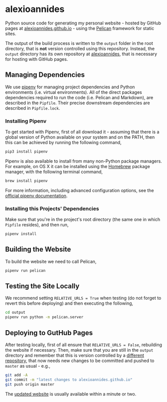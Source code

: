 # alexioannides

Python source code for generating my personal website - hosted by GitHub pages at [alexioannides.github.io](http://alexioannides.github.io) - using the [Pelican](https://blog.getpelican.com/) framework for static sites.

The output of the build process is written to the `output` folder in the root directory, that is **not** version controlled using this repository. Instead, the `output` directory has its own repository at [alexioannides](https://github.com/AlexIoannides/alexioannides), that is necessary for hosting with GitHub pages.

## Managing Dependencies

We use [pipenv](https://docs.pipenv.org) for managing project dependencies and Python environments (i.e. virtual environments). All of the direct packages dependencies required to run the code (i.e. Pelican and Markdown), are described in the `Pipfile`. Their precise downstream dependencies are described in `Pipfile.lock`.

### Installing Pipenv

To get started with Pipenv, first of all download it - assuming that there is a global version of Python available on your system and on the PATH, then this can be achieved by running the following command,

```bash
pip3 install pipenv
```

Pipenv is also available to install from many non-Python package managers. For example, on OS X it can be installed using the [Homebrew](https://brew.sh) package manager, with the following terminal command,

```bash
brew install pipenv
```

For more information, including advanced configuration options, see the [official pipenv documentation](https://docs.pipenv.org).

### Installing this Projects' Dependencies

Make sure that you're in the project's root directory (the same one in which `Pipfile` resides), and then run,

```bash
pipenv install
```

## Building the Website

To build the website we need to call Pelican,

```bash
pipenv run pelican
```

## Testing the Site Locally

We recommend setting `RELATIVE_URLS = True` when testing (do not forget to revert this before deploying) and then executing the following,

```bash
cd output
pipenv run python -m pelican.server
```

## Deploying to GutHub Pages

After testing locally, first of all ensure that `RELATIVE_URLS = False`, rebuilding the website if necessary. Then, make sure that you are still in the `output` directory and remember that this is version controlled by a [different repository](https://github.com/AlexIoannides/alexioannides), that now needs new changes to be committed and pushed to `master` as usual - e.g.,

```bash
git add -A
git commit -m "latest changes to alexioannides.github.io"
git push origin master
```

The [updated website](http://alexioannides.github.io) is usually available within a minute or two.
